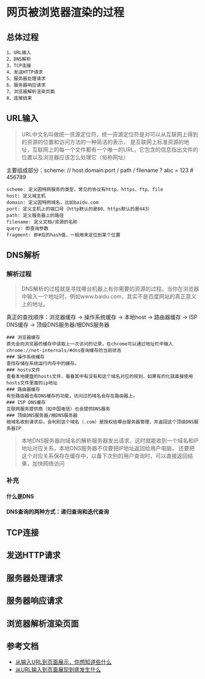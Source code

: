 # 网页被浏览器渲染的过程
## 总体过程
```$xslt
1、URL输入
2、DNS解析
3、TCP连接
4、发送HTTP请求
5、服务器处理请求
6、服务器响应请求
7、浏览器解析渲染页面
8、连接结束
```
## URL输入
>URL中文名叫做统一资源定位符，统一资源定位符是对可以从互联网上得到的资源的位置和访问方法的一种简洁的表示，
是互联网上标准资源的地址，互联网上的每一个文件都有一个唯一的URL，它包含的信息指出文件的位置以及浏览器应该怎么处理它（俗称网址）

主要组成部分：scheme: // host.domain:port / path / filename ? abc = 123 # 456789
```$xslt
scheme: 定义因特网服务的类型，常见的协议有http、https、ftp、file
host: 定义域主机
domain: 定义因特网域名，比如baidu.com
port: 定义主机上的端口号（http默认的是80、https默认的是443）
path: 定义服务器上的路径
filename: 定义文档/资源的名称
query: 即查询参数
fragment: 即#后的hash值，一般用来定位到某个位置 
```
## DNS解析
### 解析过程
>DNS解析的过程就是寻找哪台机器上有你需要的资源的过程。当你在浏览器中输入一个地址时，例如www.baidu.com，其实不是百度网站的真正意义上的地址。

真正的查找顺序：浏览器缓存 -> 操作系统缓存 -> 本地host -> 路由器缓存 -> ISP DNS缓存 -> 顶级DNS服务器/根DNS服务器 

```$xslt
### 浏览器缓存
首先会向浏览器的缓存中读取上一次访问的记录，在chrome可以通过地址栏中输入chrome://net-internals/#dns查询缓存的当前状态
### 操作系统缓存
查找存储在系统运行内存中的缓存。
### hosts文件
查看本地硬盘的hosts文件，看看其中有没有和这个域名对应的规则，如果有的化就直接使用hosts文件里面的ip地址
### 路由器缓存
有些路由器也有DNS缓存的功能，访问过的域名会存在路由器上。
### ISP DNS缓存
互联网服务提供商（如中国电信）也会提供DNS服务
### 顶级DNS服务器/根DNS服务器 
根域名收到请求后，会判别这个域名（.com）是授权给哪台服务器管理，并返回这个顶级DNS服务器IP
```
>本地DNS服务器向域名的解析服务器发出请求，这时就能收到一个域名和IP地址对应关系，本地DNS服务器不仅要把IP地址返回给用户电脑，
还要把这个对应关系保存在缓存中，以备下次别的用户查询时，可以直接返回结果，加快网络访问

### 补充
#### 什么是DNS
>
#### DNS查询的两种方式：递归查询和迭代查询

## TCP连接

## 发送HTTP请求

## 服务器处理请求

## 服务器响应请求

## 浏览器解析渲染页面

## 参考文档
* [从输入URL到页面展示，你想知道些什么](https://juejin.im/post/5b148a2ce51d4506965908d2)
* [从URL输入到页面展现到底发生什么](https://juejin.im/post/5c7646f26fb9a049fd108380)
